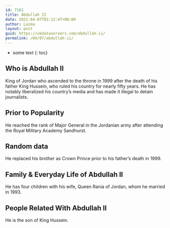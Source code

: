 ```yaml
---
id: 7161
title: Abdullah II
date: 2021-04-07T03:12:47+00:00
author: Laima
layout: post
guid: https://ukdataservers.com/abdullah-ii/
permalink: /04/07/abdullah-ii/
---
```


* some text
{: toc}


## Who is Abdullah II
                  
                  
                  
King of Jordan who ascended to the throne in 1999 after the death of his father King Hussein, who ruled his country for nearly fifty years. He has notably liberalized his country&#8217;s media and has made it illegal to detain journalists. 
                  
              
            
              
            
                
                
                
## Prior to Popularity
                  
                  
                  
He reached the rank of Major General in the Jordanian army after attending the Royal Military Academy Sandhurst.
                  
              
            
              
            
                
                
                
## Random data
                  
                  
                  
He replaced his brother as Crown Prince prior to his father&#8217;s death in 1999.
                  
              
            
              
            
                
                
                
## Family & Everyday Life of Abdullah II
                  
                  
                  
He has four children with his wife, Queen Rania of Jordan, whom he married in 1993. 
                  
              
            
              
            
                
                
                
## People Related With Abdullah II
                  
                  
                  
He is the son of King Hussein.
                  
              
            
              
            
                
              
            
              
              
            
            
              
            
          
          
          